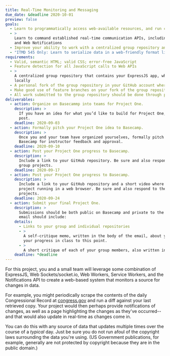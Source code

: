 ```yaml
---
title: Real-Time Monitoring and Messaging
due_date: &deadline 2020-10-01
preview: false
goals:
  - Learn to programmatically access web-available resources, and run comparisons on the results
  - >
    Learn to command established real-time communication APIs, including Web Workers, Web Sockets,
    and Web Notifications
  - Improve your ability to work with a centralized group repository and an individual fork
  - "ITMD 545 Only: Learn to serialize data in a web-friendly format like XML or JSON"
requirements:
  - Valid, semantic HTML; valid CSS; error-free JavaScript
  - Feature detection for all JavaScript calls to Web APIs
  - >
    A centralized group repository that contains your ExpressJS app, which can be cloned and run
    locally
  - A personal fork of the group repository in your GitHub account where you do most of your work
  - Make good use of feature branches on your fork of the group repository
  - All work submitted to the group repository should be done through pull requests on GitHub
deliverables:
  - action: Organize on Basecammp into teams for Project One.
    description: >
      If you have an idea for what you’d like to build for Project One, you might share that in your
      post.
    deadline: 2020-09-03
  - action: Formally pitch your Project One idea to Basecamp.
    description: >
      Once you and your team have organized yourselves, formally pitch your Project One idea on
      Basecamp for instructor feedback and approval.
    deadline: 2020-09-10
  - action: Post your Project One progress to Basecamp.
    description: >
      Include a link to your GitHub repository. Be sure and also respond to the progress of other
      group projects.
    deadline: 2020-09-17
  - action: Post your Project One progress to Basecamp.
    description: >
      Include a link to your GitHub repository and a short video where your group talks through your
      project running in a web browser. Be sure and also respond to the progress of other group
      projects.
    deadline: 2020-09-24
  - action: Submit your final Project One.
    description: >
      Submissions should be both public on Basecamp and private to the instructor’s email. Your
      email should include:
    details:
      - Links to your group and individual repositories
      - >
        A self-critique memo, written in the body of the email, about your work on the project and
        your progress in class to this point.
      - >
        A short critique of each of your group members, also written in the body of the email.
    deadline: *deadline
---
```


For this project, you and a small team will leverage some combination of ExpressJS, Web
Sockets/socket.io, Web Workers, Service Workers, and the Notifications API to create a web-based
system that monitors a source for changes in data.

For example, you might periodically scrape the contents of the daily Congressional Record at
[congress.gov](https://www.congress.gov/congressional-record) and run a diff against your last
retrieved copy. Your project would then perhaps provide notifications of changes, as well as a page
highlighting the changes as they've occurred--and that would also update in real-time as changes
come in.

You can do this with any source of data that updates multiple times over the course of a *typical*
day. Just be sure you do not run afoul of the copyright laws surrounding the data you're using. (US
Government publications, for example, generally are not protected by copyright because they are in
the public domain.)
